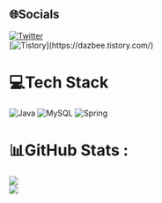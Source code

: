 
## 🌐Socials
[![Twitter](https://img.shields.io/badge/Twitter-%231DA1F2.svg?logo=Twitter&logoColor=white)](https://twitter.com/zabees2)  
[![Tistory](https://img.shields.io/badge/Tistory-3874D8?style=for-the-badge")](https://dazbee.tistory.com/)

# 💻Tech Stack
![Java](https://img.shields.io/badge/java-%23ED8B00.svg?style=plastic&logo=java&logoColor=white) ![MySQL](https://img.shields.io/badge/mysql-%2300f.svg?style=plastic&logo=mysql&logoColor=white) ![Spring](https://img.shields.io/badge/spring-%236DB33F.svg?style=plastic&logo=spring&logoColor=white)
# 📊GitHub Stats :
![](https://github-readme-stats.vercel.app/api?username=Zabee52&theme=default&hide_border=false&include_all_commits=false&count_private=false)<br/>
![](https://github-readme-stats.vercel.app/api/top-langs/?username=Zabee52&theme=default&hide_border=false&include_all_commits=false&count_private=false&layout=compact)
